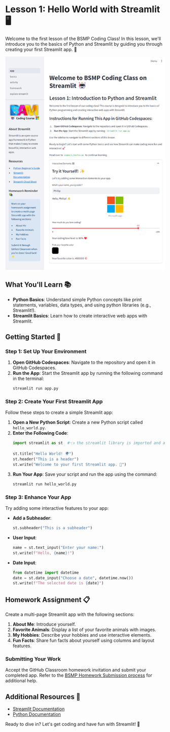 # Lesson 1: Hello World with Streamlit 🖥️  
   
Welcome to the first lesson of the BSMP Coding Class! In this lesson, we'll introduce you to the basics of Python and Streamlit by guiding you through creating your first Streamlit app. 🚀  

![](images/streamlit_lesson1_app.png)


## What You'll Learn 📚  
- **Python Basics**: Understand simple Python concepts like print statements, variables, data types, and using python libraries (e.g., Streamlit!).  
- **Streamlit Basics**: Learn how to create interactive web apps with Streamlit.  
   
## Getting Started 🚦  
   
### Step 1: Set Up Your Environment  
1. **Open GitHub Codespaces**: Navigate to the repository and open it in GitHub Codespaces.  
2. **Run the App**: Start the Streamlit app by running the following command in the terminal: 
   ```bash  
   streamlit run app.py
   ```  

### Step 2: Create Your First Streamlit App  
Follow these steps to create a simple Streamlit app:  
   
1. **Open a New Python Script**: Create a new Python script called `hello_world.py`.  
2. **Enter the Following Code**:  
   ```python  
   import streamlit as st  #👈 the streamlit library is imported and aliased as st
  
   st.title("Hello World! 🌍")  
   st.header("This is a header")  
   st.write("Welcome to your first Streamlit app. 🎉")  
   ```  
3. **Run Your App**: Save your script and run the app using the command:  
   ```bash  
   streamlit run hello_world.py  
   ```  
   
### Step 3: Enhance Your App  
Try adding some interactive features to your app:  
   
- **Add a Subheader**:  
  ```python  
  st.subheader("This is a subheader")  
  ```  
- **User Input**:  
  ```python  
  name = st.text_input("Enter your name:")  
  st.write(f"Hello, {name}!")  
  ```  
- **Date Input**:  
  ```python  
  from datetime import datetime  
  date = st.date_input("Choose a date", datetime.now())  
  st.write(f"The selected date is {date}")  
  ```  
   
## Homework Assignment 📋  
Create a multi-page Streamlit app with the following sections:  
1. **About Me**: Introduce yourself.  
2. **Favorite Animals**: Display a list of your favorite animals with images.  
3. **My Hobbies**: Describe your hobbies and use interactive elements.  
4. **Fun Facts**: Share fun facts about yourself using columns and layout features.  
   
### Submitting Your Work  
Accept the GitHub Classroom homework invitation and submit your completed app. Refer to the [BSMP Homework Submission process](https://bsmp-coders.github.io/#/students/Getting-Started?id=_4-submitting-your-homework-assignment-how-to-commit-and-push-changes) for additional help.  
   
## Additional Resources 📖  
- [Streamlit Documentation](https://docs.streamlit.io/)  
- [Python Documentation](https://docs.python.org/3/)  
   
Ready to dive in? Let's get coding and have fun with Streamlit! 🎉  